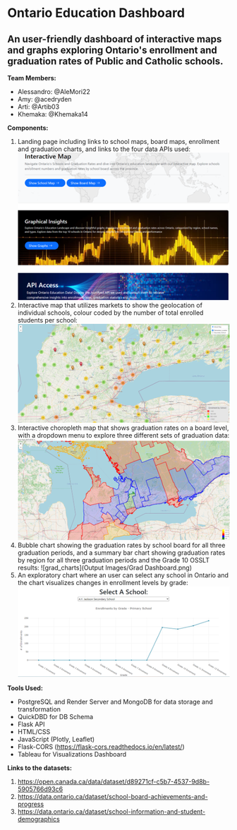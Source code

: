 # Ontario Education Dashboard
## An user-friendly dashboard of interactive maps and graphs exploring Ontario's enrollment and graduation rates of Public and Catholic schools. 

**Team Members:** 
- Alessandro: @AleMori22
- Amy: @acedryden 
- Arti: @Artib03
- Khemaka: @Khemaka14

**Components:** 
1. Landing page including links to school maps, board maps, enrollment and graduation charts, and links to the four data APIs used: ![index](https://github.com/acedryden/school_research_project/blob/main/Output%20Images/dashboard.png)
2. Interactive map that utilizes markets to show the geolocation of individual schools, colour coded by the number of total enrolled students per school: ![school_map](https://github.com/acedryden/school_research_project/blob/main/Output%20Images/school%20map.png)
3. Interactive choropleth map that shows graduation rates on a board level, with a dropdown menu to explore three different sets of graduation data: ![board_map](https://github.com/acedryden/school_research_project/blob/main/Output%20Images/board%20map%20.png)
4. Bubble chart showing the graduation rates by school board for all three graduation periods, and a summary bar chart showing graduation rates by region for all three graduation periods and the Grade 10 OSSLT results: ![grad_charts](Output Images/Grad Dashboard.png)
5. An exploratory chart where an user can select any school in Ontario and the chart visualizes changes in enrollment levels by grade: ![enr_chart](https://github.com/acedryden/school_research_project/blob/main/Output%20Images/enrollment%20charts.png)
  
**Tools Used:** 
- PostgreSQL and Render Server and MongoDB for data storage and transformation
- QuickDBD for DB Schema
- Flask API
- HTML/CSS
- JavaScript (Plotly, Leaflet)
- Flask-CORS (https://flask-cors.readthedocs.io/en/latest/)
- Tableau for Visualizations Dashboard 

**Links to the datasets:** 
1. https://open.canada.ca/data/dataset/d89271cf-c5b7-4537-9d8b-5905766d93c6
2. https://data.ontario.ca/dataset/school-board-achievements-and-progress
3. https://data.ontario.ca/dataset/school-information-and-student-demographics


